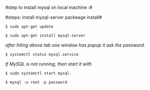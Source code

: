 


#step to install mysql on local machine :#

 #steps: install mysql-server packeage install#
   
   	$ sudo apt-get update

   	$ sudo apt-get install mysql-server
	
   *after hiting above tab one window has popup it ask the password.*

   	$ systemctl status mysql.service
  
   *If MySQL is not running, then start it with* 
 
  	$ sudo systemctl start mysql.

  	$ mysql -u root -p password 



